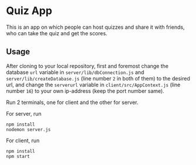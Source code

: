# Quiz App
This is an app on which people can host quizzes and share it with friends, who can take the quiz and get the scores.

## Usage

After cloning to your local repository, first and foremost change the database ```url``` variable in ```server/lib/dbConnection.js``` and ```server/lib/createDatabase.js```
(line number ```2``` in both of them) to the desired url, and change the ```serverurl``` variable in ```client/src/AppContext.js``` (line number ```16```) to your own ip-address
(keep the port number same).



Run 2 terminals, one for client and the other for server.

For server, run
```
npm install
nodemon server.js
```

For client, run
```
npm install
npm start
```
